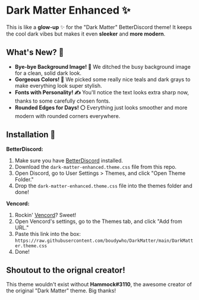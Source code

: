 # Dark Matter Enhanced ✨

This is like a **glow-up** ✨ for the "Dark Matter" BetterDiscord theme! It keeps the cool dark vibes but makes it even **sleeker** and **more modern**.

## What's New? 💅

* **Bye-bye Background Image! 👋** We ditched the busy background image for a clean, solid dark look.
* **Gorgeous Colors! 🎨**  We picked some really nice teals and dark grays to make everything look super stylish.
* **Fonts with Personality! ✍️** You'll notice the text looks extra sharp now, thanks to some carefully chosen fonts.
* **Rounded Edges for Days! ⚪** Everything just looks smoother and more modern with rounded corners everywhere. 

## Installation 🧰

**BetterDiscord:**

1. Make sure you have [BetterDiscord](https://betterdiscord.app/) installed.
2. Download the `dark-matter-enhanced.theme.css` file from this repo.
3. Open Discord, go to User Settings > Themes, and click "Open Theme Folder."
4. Drop the `dark-matter-enhanced.theme.css` file into the themes folder and done!

**Vencord:**

1. Rockin' [Vencord](https://vencord.dev/)? Sweet!
2. Open Vencord's settings, go to the Themes tab, and click "Add from URL."
3. Paste this link into the box: `https://raw.githubusercontent.com/boudywho/DarkMatter/main/DarkMatter.theme.css`
4. Done!

## Shoutout to the orignal creator!

This theme wouldn't exist without **Hammock#3110**, the awesome creator of the original "Dark Matter" theme. Big thanks!
